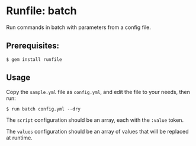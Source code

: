 Runfile: batch
==================================================

Run commands in batch with parameters from a config file.

Prerequisites:
--------------------------------------------------

    $ gem install runfile


Usage
--------------------------------------------------

Copy the `sample.yml` file as `config.yml`, and edit the file to your needs, 
then run:

    $ run batch config.yml --dry

The `script` configuration should be an array, each with the `:value` token.

The `values` configuration should be an array of values that will be replaced
at runtime.
